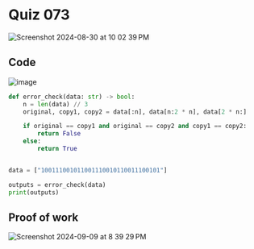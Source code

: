 # Quiz 073

<img width="max" alt="Screenshot 2024-08-30 at 10 02 39 PM" src="https://github.com/user-attachments/assets/3dad70e7-e4d6-4053-9d14-7601431d2424">

## Code

![image](https://github.com/user-attachments/assets/4589fedd-324b-4a0a-a927-bc6113830fcf)

```.py
def error_check(data: str) -> bool:
    n = len(data) // 3
    original, copy1, copy2 = data[:n], data[n:2 * n], data[2 * n:]

    if original == copy1 and original == copy2 and copy1 == copy2:
        return False
    else:
        return True


data = ["100111001011001110010110011100101"]

outputs = error_check(data)
print(outputs)
```

## Proof of work
<img width="max" alt="Screenshot 2024-09-09 at 8 39 29 PM" src="https://github.com/user-attachments/assets/8fced978-ba83-4558-a5d9-362e3c9cc8b7">

